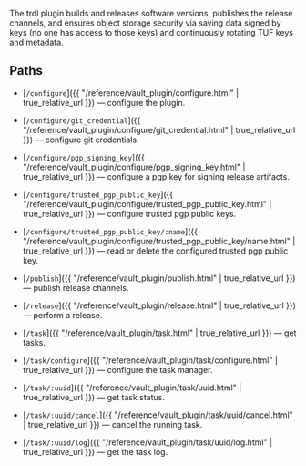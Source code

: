 The trdl plugin builds and releases software versions, publishes the release channels, and ensures object storage security via saving data signed by keys (no one has access to those keys) and continuously rotating TUF keys and metadata.

## Paths

* [`/configure`]({{ "/reference/vault_plugin/configure.html" | true_relative_url }}) — configure the plugin.

* [`/configure/git_credential`]({{ "/reference/vault_plugin/configure/git_credential.html" | true_relative_url }}) — configure git credentials.

* [`/configure/pgp_signing_key`]({{ "/reference/vault_plugin/configure/pgp_signing_key.html" | true_relative_url }}) — configure a pgp key for signing release artifacts.

* [`/configure/trusted_pgp_public_key`]({{ "/reference/vault_plugin/configure/trusted_pgp_public_key.html" | true_relative_url }}) — configure trusted pgp public keys.

* [`/configure/trusted_pgp_public_key/:name`]({{ "/reference/vault_plugin/configure/trusted_pgp_public_key/name.html" | true_relative_url }}) — read or delete the configured trusted pgp public key.

* [`/publish`]({{ "/reference/vault_plugin/publish.html" | true_relative_url }}) — publish release channels.

* [`/release`]({{ "/reference/vault_plugin/release.html" | true_relative_url }}) — perform a release.

* [`/task`]({{ "/reference/vault_plugin/task.html" | true_relative_url }}) — get tasks.

* [`/task/configure`]({{ "/reference/vault_plugin/task/configure.html" | true_relative_url }}) — configure the task manager.

* [`/task/:uuid`]({{ "/reference/vault_plugin/task/uuid.html" | true_relative_url }}) — get task status.

* [`/task/:uuid/cancel`]({{ "/reference/vault_plugin/task/uuid/cancel.html" | true_relative_url }}) — cancel the running task.

* [`/task/:uuid/log`]({{ "/reference/vault_plugin/task/uuid/log.html" | true_relative_url }}) — get the task log.
